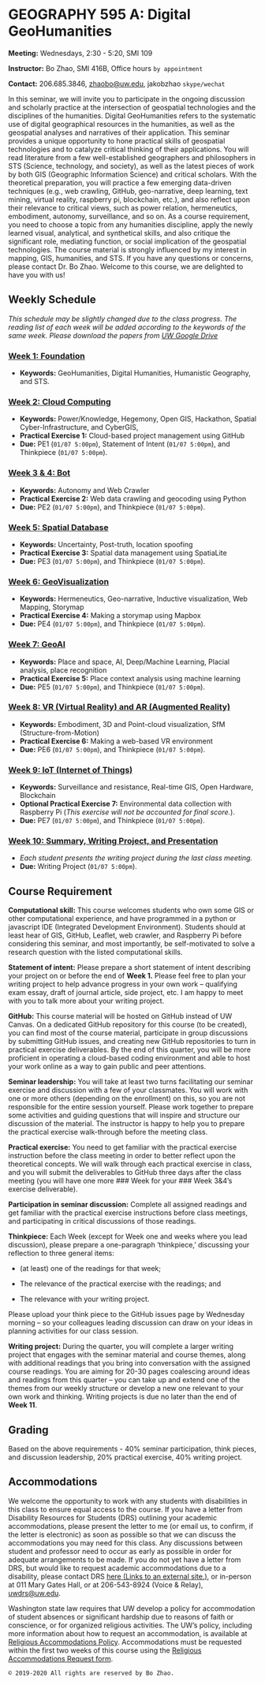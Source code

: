# GEOGRAPHY 595 A: Digital GeoHumanities

**Meeting:** Wednesdays, 2:30 - 5:20, SMI 109

**Instructor:** Bo Zhao, SMI 416B, Office hours `by appointment`

**Contact:** 206.685.3846, zhaobo@uw.edu, jakobzhao `skype/wechat`

In this seminar, we will invite you to participate in the ongoing discussion and scholarly practice at the intersection of geospatial technologies and the disciplines of the humanities. Digital GeoHumanities refers to the systematic use of digital geographical resources in the humanities, as well as the geospatial analyses and narratives of their application. This seminar provides a unique opportunity to hone practical skills of geospatial technologies and to catalyze critical thinking of their applications. You will read literature from a few well-established geographers and philosophers in STS (Science, technology, and society), as well as the latest pieces of work by both GIS (Geographic Information Science) and critical scholars. With the theoretical preparation, you will practice a few emerging data-driven techniques (e.g., web crawling, GitHub, geo-narrative, deep learning, text mining, virtual reality, raspberry pi, blockchain, etc.), and also reflect upon their relevance to critical views, such as power relation, hermeneutics, embodiment, autonomy, surveillance, and so on. As a course requirement, you need to choose a topic from any humanities discipline, apply the newly learned visual, analytical, and synthetical skills, and also critique the significant role, mediating function, or social implication of the geospatial technologies. The course material is strongly influenced by my interest in mapping, GIS, humanities, and STS. If you have any questions or concerns, please contact Dr. Bo Zhao. Welcome to this course, we are delighted to have you with us!


## Weekly Schedule

*This schedule may be slightly changed due to the class progress. The reading list of each week will be added according to the keywords of the same week. Please download the papers from [UW Google Drive](https://drive.google.com/drive/u/1/folders/1F1rVljPvChxc5DlJK3dzCuXXW34vvMIv)*

### [Week 1: Foundation](01_intro/readme.md)
- **Keywords:** GeoHumanities, Digital Humanities, Humanistic Geography, and STS.

### [Week 2: Cloud Computing](02_cloud/readme.md)
- **Keywords:** Power/Knowledge, Hegemony, Open GIS, Hackathon, Spatial Cyber-Infrastructure, and CyberGIS,
- **Practical Exercise 1:** Cloud-based project management using GitHub
- **Due:** PE1 (`01/07 5:00pm`), Statement of Intent (`01/07 5:00pm`), and Thinkpiece (`01/07 5:00pm`).

### [Week 3 & 4: Bot](03_bot/readme.md)
- **Keywords:** Autonomy and Web Crawler
- **Practical Exercise 2:** Web data crawling and geocoding using Python
- **Due:** PE2 (`01/07 5:00pm`), and Thinkpiece (`01/07 5:00pm`).

### [Week 5: Spatial Database](04_data/readme.md)
- **Keywords:** Uncertainty, Post-truth, location spoofing
- **Practical Exercise 3:** Spatial data management using SpatiaLite
- **Due:** PE3 (`01/07 5:00pm`), and Thinkpiece (`01/07 5:00pm`).

### [Week 6: GeoVisualization](05_viz/readme.md)
- **Keywords:** Hermeneutics, Geo-narrative, Inductive visualization, Web Mapping, Storymap
- **Practical Exercise 4:** Making a storymap using Mapbox
- **Due:** PE4 (`01/07 5:00pm`), and Thinkpiece (`01/07 5:00pm`).

### [Week 7: GeoAI](06_ai/readme.md)
- **Keywords:** Place and space, AI, Deep/Machine Learning, Placial analysis, place recognition
- **Practical Exercise 5:** Place context analysis using machine learning
- **Due:** PE5 (`01/07 5:00pm`), and Thinkpiece (`01/07 5:00pm`).

### [Week 8: VR (Virtual Reality) and AR (Augmented Reality)](07_vr/readme.md)
- **Keywords:** Embodiment, 3D and Point-cloud visualization, SfM (Structure-from-Motion)
- **Practical Exercise 6:** Making a web-based VR environment
- **Due:** PE6 (`01/07 5:00pm`), and Thinkpiece (`01/07 5:00pm`).

### [Week 9: IoT (Internet of Things)](08_iot/readme.md)
- **Keywords:** Surveillance and resistance, Real-time GIS, Open Hardware, Blockchain
- **Optional Practical Exercise 7:** Environmental data collection with Raspberry Pi (*This exercise will not be accounted for final score.*).
- **Due:** PE7 (`01/07 5:00pm`), and Thinkpiece (`01/07 5:00pm`).

### [Week 10: Summary, Writing Project, and Presentation](09_sum/readme.md)

- *Each student presents the writing project during the last class meeting.*
- **Due:** Writing Project (`01/07 5:00pm`).


## Course Requirement

**Computational skill:** This course welcomes students who own some GIS or other computational experience, and have programmed in a python or javascript IDE (Integrated Development Environment). Students should at least hear of GIS, GitHub, Leaflet, web crawler, and Raspberry Pi before considering this seminar, and most importantly, be self-motivated to solve a research question with the listed computational skills.

**Statement of intent:** Please prepare a short statement of intent describing your project on or before the end of **Week 1.** Please feel free to plan your writing project to help advance progress in your own work – qualifying exam essay, draft of journal article, side project, etc. I am happy to meet with you to talk more about your writing project.

**GitHub:** This course material will be hosted on GitHub instead of UW Canvas. On a dedicated GitHub repository for this course (to be created), you can find most of the course material, participate in group discussions by submitting GitHub issues, and creating new GitHub repositories to turn in practical exercise deliverables. By the end of this quarter, you will be more proficient in operating a cloud-based coding environment and able to host your work online as a way to gain public and peer attentions.

**Seminar leadership:** You will take at least two turns facilitating our seminar exercise and discussion with a few of your classmates. You will work with one or more others (depending on the enrollment) on this, so you are not responsible for the entire session yourself. Please work together to prepare some activities and guiding questions that will inspire and structure our discussion of the material. The instructor is happy to help you to prepare the practical exercise walk-through before the meeting class.

**Practical exercise:** You need to get familiar with the practical exercise instruction before the class meeting in order to better reflect upon the theoretical concepts. We will walk through each practical exercise in class, and you will submit the deliverables to GitHub three days after the class meeting (you will have one more ### Week for your ### Week 3&4’s exercise deliverable).

**Participation in seminar discussion:** Complete all assigned readings and get familiar with the practical exercise instructions before class meetings, and participating in critical discussions of those readings.

**Thinkpiece:** Each Week (except for Week one and weeks where you lead discussion), please prepare a one-paragraph ‘thinkpiece,’ discussing your reflection to three general items:

- (at least) one of the readings for that week;

- The relevance of the practical exercise with the readings; and

- The relevance with your writing project.

Please upload your think piece to the GitHub issues page by Wednesday morning – so your colleagues leading discussion can draw on your ideas in planning activities for our class session.

**Writing project:** During the quarter, you will complete a larger writing project that engages with the seminar material and course themes, along with additional readings that you bring into conversation with the assigned course readings. You are aiming for 20-30 pages coalescing around ideas and readings from this quarter – you can take up and extend one of the themes from our weekly structure or develop a new one relevant to your own work and thinking. Writing projects is due no later than the end of **Week 11**.

## Grading

Based on the above requirements - 40% seminar participation, think pieces, and discussion leadership, 20% practical exercise, 40% writing project.

## Accommodations

We welcome the opportunity to work with any students with disabilities in this class to ensure equal access to the course. If you have a letter from Disability Resources for Students (DRS) outlining your academic accommodations, please present the letter to me (or email us, to confirm, if the letter is electronic) as soon as possible so that we can discuss the accommodations you may need for this class. Any discussions between student and professor need to occur as early as possible in order for adequate arrangements to be made. If you do not yet have a letter from DRS, but would like to request academic accommodations due to a disability, please contact DRS [here (Links to an external site.)](https://depts.washington.edu/uwdrs/), or in-person at 011 Mary Gates Hall, or at 206-543-8924 (Voice & Relay), [uwdrs@uw.edu](mailto:uwdrs@uw.edu).

Washington state law requires that UW develop a policy for accommodation of student absences or significant hardship due to reasons of faith or conscience, or for organized religious activities. The UW’s policy, including more information about how to request an accommodation, is available at [Religious Accommodations Policy](https://registrar.washington.edu/staffandfaculty/religious-accommodations-policy/). Accommodations must be requested within the first two weeks of this course using the [Religious Accommodations Request form](https://https:/registrar.washington.edu/students/religious-accommodations-request/).


`© 2019-2020 All rights are reserved by Bo Zhao.`

